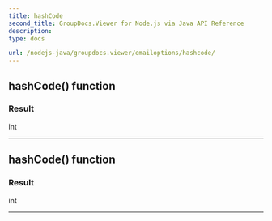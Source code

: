 ```yaml
---
title: hashCode
second_title: GroupDocs.Viewer for Node.js via Java API Reference
description: 
type: docs

url: /nodejs-java/groupdocs.viewer/emailoptions/hashcode/
---
```


## hashCode()  function


### Result
int


---


## hashCode()  function


### Result
int


---


